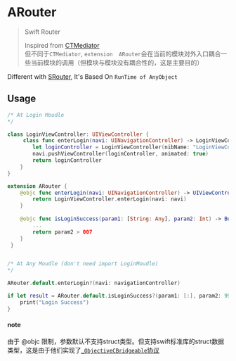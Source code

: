# ARouter

> Swift Router
>
> Inspired from [CTMediator](https://github.com/casatwy/CTMediator)    
> 但不同于`CTMediator`, `extension  ARouter`会在当前的模块对外入口耦合一些当前模块的调用（但模块与模块没有耦合性的，这是主要目的）

Different with [SRouter](https://github.com/TannerJin/SRouter), It's Based On `RunTime of AnyObject`

## Usage

```swift
/* At Login Moudle
*/

class LoginViewController: UIViewController {
     class func enterLogin(navi: UINavigationController) -> LoginViewController {
        let loginController = LoginViewController(nibName: "LoginViewController", bundle: Bundle(for: LoginViewController.self))
        navi.pushViewController(loginController, animated: true)
        return loginController
    }
}

extension ARouter {
    @objc func enterLogin(navi: UINavigationController) -> UIViewController {
        return LoginViewController.enterLogin(navi: navi)
    }
    
    @objc func isLoginSuccess(param1: [String: Any], param2: Int) -> Bool {
        ...
        return param2 > 007
    }
 }   


/* At Any Moudle (don't need import LoginMoudle)
*/

ARouter.default.enterLogin?(navi: navigationController)

if let result = ARouter.default.isLoginSuccess?(param1: [:], param2: 996), result == true {
    print("Login Success")
}
```

#### note

由于 @objc 限制，参数默认不支持struct类型。但支持swift标准库的struct数据类型，这是由于他们实现了[`_ObjectiveCBridgeable`协议](https://github.com/TannerJin/SwiftTips/blob/master/AS/AS/main.swift#L50)   
